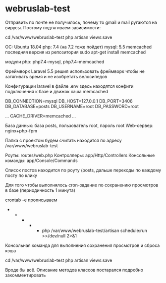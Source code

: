 # webruslab-test

Отправить по почте не получилось, почему то gmail и mail ругаются на вирусы. Поэтому подтягиваем зависимости:

cd /var/www/webruslab-test
php artisan views:save


ОС: Ubuntu 18.04
php: 7.4 (на 7.2 тоже пойдет)
mysql: 5.5
memcached последняя версия из репозитория sudo apt-get install memcached

модули php: php7.4-mysql, php7.4-memcached

Фреймворк Laravel 5.5 решил использовать фреймворк чтобы не затягивать время и не изобретать велосипедов

Конфигурации laravel в файле .env здесь находятся конфиги подключения к базе и движок кэша memcached

DB_CONNECTION=mysql
DB_HOST=127.0.0.1
DB_PORT=3406
DB_DATABASE=posts
DB_USERNAME=root
DB_PASSWORD=root

...
CACHE_DRIVER=memcached
...

База данных: база posts, пользователь root, пароль root
Web-сервер: nginx+php-fpm

Папка с проектом будем считать находится по адресу /var/www/webruslab-test

Роуты: routes/web.php
Контроллеры: app/Http/Controllers
Консольные команды: app/Console/Commands

Список постов находится по роуту /posts, дальше переходы по каждому посту по клику

Для того чтобы выполнялось cron-задание по сохранению просмотров в базе (периодичность 1 минута)

crontab -e
прописываем
* * * * * php /var/www/webruslab-test/artisan schedule:run >>/dev/null 2>&1

Консольная команда для выполнения сохранения просмотров и сброса кэша

cd /var/www/webruslab-test
php artisan views:save

Вроде бы всё. Описание методов классов постарался подробно закомментировать
